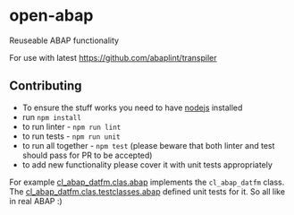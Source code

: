 # open-abap

Reuseable ABAP functionality

For use with latest https://github.com/abaplint/transpiler

## Contributing

- To ensure the stuff works you need to have [nodejs](https://nodejs.org/) installed
- run `npm install`
- to run linter - `npm run lint`
- to run tests - `npm run unit`
- to run all together - `npm test` (please beware that both linter and test should pass for PR to be accepted)
- to add new functionality please cover it with unit tests appropriately

For example [cl_abap_datfm.clas.abap](./src/date_time/cl_abap_datfm.clas.abap) implements the `cl_abap_datfm` class. The [cl_abap_datfm.clas.testclasses.abap](./src/date_time/cl_abap_datfm.clas.testclasses.abap) defined unit tests for it. So all like in real ABAP :)
